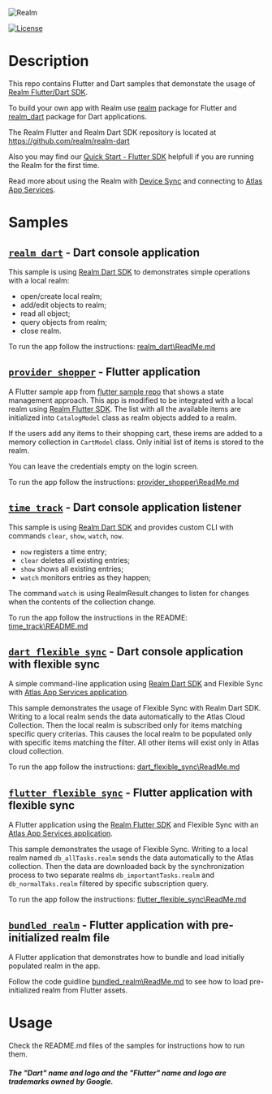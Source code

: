 ![Realm](https://github.com/realm/realm-dart/raw/main/logo.png)

[![License](https://img.shields.io/badge/License-Apache-blue.svg)](LICENSE)

# Description

This repo contains Flutter and Dart samples that demonstate the usage of [Realm Flutter/Dart SDK](https://www.mongodb.com/docs/realm/sdk/flutter/).

To build your own app with Realm use [realm](https://pub.dev/packages/realm) package for Flutter and [realm_dart](https://pub.dev/packages/realm_dart) package for Dart applications.

The Realm Flutter and Realm Dart SDK repository is located at https://github.com/realm/realm-dart

Also you may find our [Quick Start - Flutter SDK]( https://www.mongodb.com/docs/realm/sdk/flutter/quick-start/) helpfull if you are running the Realm for the first time.

Read more about using the Realm with [Device Sync](https://www.mongodb.com/docs/realm/sdk/flutter/sync/) and connecting to [Atlas App Services](https://www.mongodb.com/docs/realm/sdk/flutter/app-services/).

# Samples
## [`realm_dart`](https://github.com/realm/realm-dart-samples/tree/main/realm_dart) - Dart console application

This sample is using [Realm Dart SDK](https://www.mongodb.com/docs/realm/sdk/flutter/#dart-standalone-realm) to demonstrates simple operations with a local realm:

- open/create local realm;
- add/edit objects to realm;
- read all object;
- query objects from realm;
- close realm.

To run the app follow the instructions: [realm_dart\ReadMe.md](https://github.com/realm/realm-dart-samples/tree/main/realm_dart#readme)

## [`provider_shopper`](https://github.com/realm/realm-dart-samples/tree/main/provider_shopper) - Flutter application

A Flutter sample app from [flutter sample repo](https://github.com/flutter/samples/tree/master/provider_shopper) that shows a state management approach. This app is modified to be integrated with a local realm using [Realm Flutter SDK](https://www.mongodb.com/docs/realm/sdk/flutter/).
The list with all the available items are initialized into `CatalogModel` class as realm objects added to a realm.

If the users add any items to their shopping cart, these irems are added to a memory collection in `CartModel` class. Only initial list of items is stored to the realm.

You can leave the credentials empty on the login screen.

To run the app follow the instructions: [provider_shopper\ReadMe.md](https://github.com/realm/realm-dart-samples/tree/main/provider_shopper#readme)

## [`time_track`](https://github.com/realm/realm-dart-samples/tree/main/time_track) - Dart console application listener

This sample is using [Realm Dart SDK](https://www.mongodb.com/docs/realm/sdk/flutter/#dart-standalone-realm) and provides custom CLI with commands `clear`, `show`, `watch`, `now`.
- `now` registers a time entry;
- `clear` deletes all existing entries;
- `show` shows all existing entries;
- `watch` monitors entries as they happen;

The command `watch` is using RealmResult.changes to listen for changes when the contents of the collection change.

To run the app follow the instructions in the README: [time_track\README.md](https://github.com/realm/realm-dart-samples/tree/main/time_track#readme)

## [`dart_flexible_sync`](https://github.com/realm/realm-dart-samples/tree/main/dart_flexible_sync) - Dart console application with flexible sync

A simple command-line application using [Realm Dart SDK](https://www.mongodb.com/docs/realm/sdk/flutter/#dart-standalone-realm) and Flexible Sync with [Atlas App Services application](https://www.mongodb.com/docs/atlas/app-services/).

This sample demonstrates the usage of Flexible Sync with Realm Dart SDK.
Writing to a local realm sends the data automatically to the Atlas Cloud Collection.
Then the local realm is subscribed only for items matching specific query criterias.
This causes the local realm to be populated only with specific items matching the filter.
All other items will exist only in Atlas cloud collection.

To run the app follow the instructions: [dart_flexible_sync\ReadMe.md](https://github.com/realm/realm-dart-samples/tree/main/dart_flexible_sync#readme)

## [`flutter_flexible_sync`](https://github.com/realm/realm-dart-samples/tree/main/flutter_flexible_sync) - Flutter application with flexible sync

A Flutter application using the [Realm Flutter SDK](https://www.mongodb.com/docs/realm/sdk/flutter/) and Flexible Sync with an [Atlas App Services application](https://www.mongodb.com/docs/atlas/app-services/).

This sample demonstrates the usage of Flexible Sync. 
Writing to a local realm named `db_allTasks.realm` sends the data automatically to the Atlas collection.
Then the data are downloaded back by the synchronization process to two separate realms
 `db_importantTasks.realm` and  `db_normalTaks.realm` filtered by specific subscription query.

To run the app follow the instructions: [flutter_flexible_sync\ReadMe.md](https://github.com/realm/realm-dart-samples/tree/main/flutter_flexible_sync#readme)

## [`bundled_realm`](https://github.com/realm/realm-dart-samples/tree/main/bundled_realm) - Flutter application with pre-initialized realm file

A Flutter application that demonstrates how to bundle and load initially populated realm in the app.

Follow the code guidline [bundled_realm\ReadMe.md](https://github.com/realm/realm-dart-samples/tree/main/bundled_realm#readme) to see how to load pre-initialized realm from Flutter assets.

# Usage 
Check the README.md files of the samples for instructions how to run them.


##### The "Dart" name and logo and the "Flutter" name and logo are trademarks owned by Google.